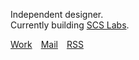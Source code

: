 Independent designer.
<br>Currently building [SCS Labs](tab:https://github.com/scslabs).

[Work](tab:https://hayleyjolliffe.co)&emsp;[Mail](mailto:hayleyjolliffe@proton.me)&emsp;[RSS](https://256kbps.bearblog.dev/feed/?type=rss)